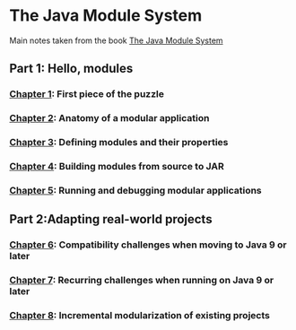 # The Java Module System

Main notes taken from the book [The Java Module System](https://www.amazon.com/dp/1617294284/ref=cm_sw_em_r_mt_dp_U_WXX8Eb6J2XEDV)

## Part 1: Hello, modules

### [Chapter 1](./Chapter01): First piece of the puzzle

### [Chapter 2](./Chapter02): Anatomy of a modular application

### [Chapter 3](./Chapter03): Defining modules and their properties

### [Chapter 4](./Chapter04): Building modules from source to JAR

### [Chapter 5](./Chapter05): Running and debugging modular applications

## Part 2:Adapting real-world projects

### [Chapter 6](./Chapter06): Compatibility challenges when moving to Java 9 or later

### [Chapter 7](./Chapter07): Recurring challenges when running on Java 9 or later

### [Chapter 8](./Chapter08): Incremental modularization of existing projects
